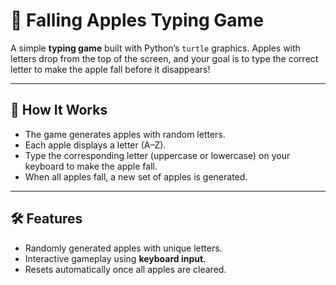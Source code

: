 # 🍎 Falling Apples Typing Game

A simple **typing game** built with Python’s `turtle` graphics. Apples with letters drop from the top of the screen, and your goal is to type the correct letter to make the apple fall before it disappears!

---

## 📖 How It Works
- The game generates apples with random letters.
- Each apple displays a letter (A–Z).
- Type the corresponding letter (uppercase or lowercase) on your keyboard to make the apple fall.
- When all apples fall, a new set of apples is generated.

---

## 🛠️ Features
- Randomly generated apples with unique letters.
- Interactive gameplay using **keyboard input**.
- Resets automatically once all apples are cleared.
